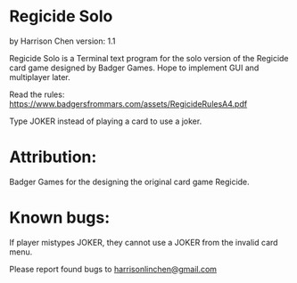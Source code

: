# Regicide Solo 
by Harrison Chen
version: 1.1

Regicide Solo is a Terminal text program for the solo version of the Regicide card game designed by Badger Games. Hope to implement GUI and multiplayer later.

Read the rules: https://www.badgersfrommars.com/assets/RegicideRulesA4.pdf

Type JOKER instead of playing a card to use a joker.

# Attribution: 
Badger Games for the designing the original card game Regicide.

# Known bugs:
If player mistypes JOKER, they cannot use a JOKER from the invalid card menu.

Please report found bugs to harrisonlinchen@gmail.com